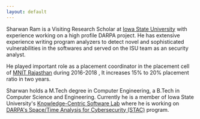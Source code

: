 ```yaml
---
layout: default
---
```


Sharwan Ram is a Visiting Research Scholar at [Iowa State University](https://www.iastate.edu/) with experience working on a high profile DARPA project. He has extensive experience writing program analyzers to detect novel and sophisticated vulnerabilities in the softwares and served on the ISU team as an security analyst.

He played important role as a placement coordinator in the placement cell of [MNIT Rajasthan](http://www.mnit.ac.in) during 2016-2018 , It increases 15% to 20% placement ratio in two years.

Sharwan holds a M.Tech degree in Computer Engineering, a B.Tech in Computer Science and Engineering. Currently he is a member of Iowa State University's [Knowledge-Centric Software Lab](https://www.ece.iastate.edu/kcsl/) where he is working on [DARPA's Space/Time Analysis for Cybersecurity (STAC)](http://www.darpa.mil/program/space-time-analysis-for-cybersecurity) program.
